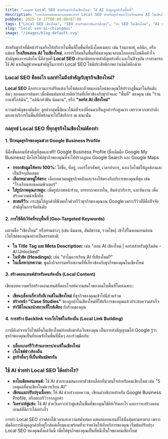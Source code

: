 ```yaml
---
title: "กลยุทธ์ Local SEO สำหรับธุรกิจในเชียงใหม่: ใช้ AI ดึงดูดลูกค้าในพื้นที่"
description: "เจาะลึกเทคนิคและกลยุทธ์การทำ Local SEO สำหรับธุรกิจและโรงเรียนสอน AI ในเชียงใหม่ พร้อมวิธีใช้ AI เป็นเครื่องมือช่วยให้ติดอันดับการค้นหาและเข้าถึงลูกค้าได้มากขึ้น"
pubDate: 2025-10-27T00:00:00+07:00
tags: ["Local SEO เชียงใหม่", "SEO สำหรับสถาบันการศึกษา", "ทำ SEO ในเชียงใหม่", "AI school SEO", "การตลาดเชียงใหม่"]
slug: "local-seo-ai-chiangmai"
image: "/images/blog-default.svg"
---
```


สำหรับธุรกิจที่มีหน้าร้านหรือให้บริการในพื้นที่ใดพื้นที่หนึ่งโดยเฉพาะ เช่น ร้านกาแฟ, คลินิก, หรือแม้แต่ **โรงเรียนสอน AI ในเชียงใหม่**, การทำให้คนในพื้นที่ค้นหาคุณเจอบนโลกออนไลน์คือหัวใจสำคัญของการเติบโต นี่คือจุดที่ **Local SEO** เข้ามามีบทบาทสำคัญอย่างยิ่ง และในปัจจุบัน เราสามารถใช้ AI มาเป็นผู้ช่วยคนสำคัญในการทำ Local SEO ให้มีประสิทธิภาพกว่าเดิมได้อีกด้วย

### Local SEO คืออะไร และทำไมถึงสำคัญกับธุรกิจเชียงใหม่?

**Local SEO** คือกระบวนการปรับแต่งเว็บไซต์และตัวตนออนไลน์ของคุณให้ปรากฏขึ้นมาในอันดับต้นๆ ของผลการค้นหา เมื่อมีคนค้นหาด้วยคีย์เวิร์ดที่เกี่ยวข้องกับธุรกิจและ "พื้นที่" ของคุณ เช่น "ร้านกาแฟใกล้ฉัน", "คลินิกทำฟัน นิมมาน", หรือ **"คอร์ส AI เชียงใหม่"**

ความสำคัญของมันคือ: ลูกค้ากลุ่มนี้มีแนวโน้มที่จะเปลี่ยนมาเป็นลูกค้าจริงสูงมาก เพราะพวกเขากำลังมองหาบริการในพื้นที่ที่พร้อมจะไปใช้บริการ ณ ขณะนั้น

### กลยุทธ์ Local SEO ที่ทุกธุรกิจในเชียงใหม่ต้องทำ

#### 1. ปักหมุดธุรกิจของคุณด้วย Google Business Profile
นี่คือขั้นตอนที่สำคัญที่สุดและฟรี! Google Business Profile (ชื่อเดิมคือ Google My Business) คือโปรไฟล์ธุรกิจของคุณที่จะไปปรากฏบน Google Search และ Google Maps
- **กรอกข้อมูลให้ครบ 100%:** ใส่ชื่อ, ที่อยู่, เบอร์โทรศัพท์, เวลาทำการ, และเว็บไซต์ให้ถูกต้องและเป็นปัจจุบันเสมอ
- **เลือกหมวดหมู่ให้ตรง:** เลือกหมวดหมู่ธุรกิจหลักและรองให้ตรงกับบริการของคุณที่สุด เช่น "โรงเรียนสอนคอมพิวเตอร์"
- **ใส่รูปภาพคุณภาพสูง:** เพิ่มรูปภาพหน้าร้าน, บรรยากาศภายใน, สินค้า/บริการ, และทีมงาน เพื่อสร้างความน่าเชื่อถือ
- **สะสมรีวิว:** กระตุ้นให้ลูกค้าที่พึงพอใจช่วยรีวิวธุรกิจของคุณบน Google เพราะรีวิวที่ดีคือปัจจัยสำคัญในการจัดอันดับ

#### 2. การใช้คีย์เวิร์ดที่ระบุพื้นที่ (Geo-Targeted Keywords)

ผสานชื่อ "เชียงใหม่" หรือย่านต่างๆ (เช่น นิมมาน, สันติธรรม, รวมโชค) เข้าไปในคอนเทนต์บนเว็บไซต์ของคุณอย่างเป็นธรรมชาติ:
- **ใน Title Tag และ Meta Description:** เช่น "สอน AI เชียงใหม่ | คอร์สสำหรับผู้เริ่มต้น - AI Unlocked"
- **ในหัวข้อ (Headings):** เช่น "ทำไมควรเรียน AI ที่เชียงใหม่?"
- **ในเนื้อหาบทความ:** พูดถึงกิจกรรมหรือสถานที่ที่เกี่ยวข้องกับธุรกิจของคุณในเชียงใหม่

#### 3. สร้างคอนเทนต์สำหรับคนท้องถิ่น (Local Content)

เขียนบทความหรือสร้างคอนเทนต์ที่ตอบโจทย์ความสนใจของคนในพื้นที่โดยเฉพาะ:
- **เขียนบล็อกเกี่ยวกับอีเวนต์ในเชียงใหม่** ที่ธุรกิจของคุณเข้าไปมีส่วนร่วม
- **สร้างหน้า "Case Studies"** ของลูกค้าในเชียงใหม่ที่ใช้บริการของคุณแล้วประสบความสำเร็จ
- **ทำวิดีโอแนะนำสถานที่ใกล้เคียง** กับร้านของคุณ

#### 4. การสร้าง Backlink จากเว็บไซต์ในท้องถิ่น (Local Link Building)

การมีลิงก์จากเว็บไซต์อื่นในเชียงใหม่ส่งกลับมายังเว็บของคุณ เป็นการส่งสัญญาณให้ Google รู้ว่าธุรกิจของคุณเป็นที่ยอมรับในพื้นที่นั้นๆ ลองร่วมมือกับ:
- **บล็อกเกอร์รีวิวร้านอาหาร/คาเฟ่ในเชียงใหม่**
- **เว็บไซต์ข่าวท้องถิ่น**
- **ธุรกิจอื่นๆ ที่เป็นพันธมิตรกัน**

### ใช้ AI ช่วยทำ Local SEO ได้อย่างไร?

- **หาไอเดียคอนเทนต์:** ใช้ AI ช่วยระดมสมองหาหัวข้อบล็อกที่น่าสนใจสำหรับคนเชียงใหม่ เช่น "5 เหตุผลที่คนเชียงใหม่ควรเรียน AI"
- **เขียนและปรับปรุงเนื้อหา:** ให้ AI ช่วยร่างบทความ, เขียนคำอธิบายสำหรับ Google Business Profile, หรือตอบรีวิวจากลูกค้า
- **วิเคราะห์คู่แข่ง:** ใช้ AI ช่วยวิเคราะห์ว่าคู่แข่งในพื้นที่ของคุณใช้คีย์เวิร์ดอะไร และเราจะสร้างคอนเทนต์ที่ดีกว่าได้อย่างไร

การทำ Local SEO อาจต้องใช้เวลาและความสม่ำเสมอ แต่ผลตอบแทนที่ได้นั้นคุ้มค่ามหาศาล เพราะมันคือการดึงดูดลูกค้าที่อยู่ใกล้แค่เอื้อมและพร้อมที่จะจ่ายเงินให้กับบริการของคุณ เริ่มต้นปรับปรุง Local SEO ของคุณตั้งแต่วันนี้ เพื่อให้ธุรกิจของคุณเป็นที่หนึ่งในใจของคนเชียงใหม่
